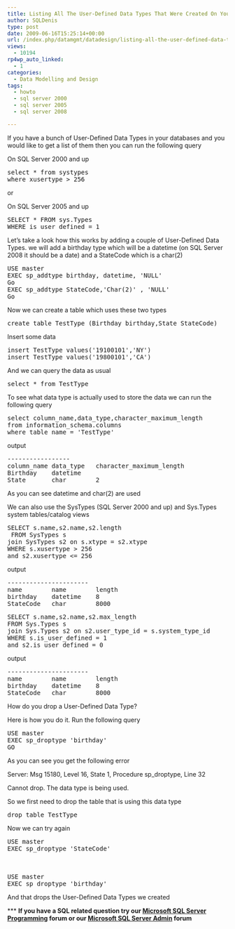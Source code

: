 ```yaml
---
title: Listing All The User-Defined Data Types That Were Created On Your SQL Server
author: SQLDenis
type: post
date: 2009-06-16T15:25:14+00:00
url: /index.php/datamgmt/datadesign/listing-all-the-user-defined-data-types/
views:
  - 10194
rp4wp_auto_linked:
  - 1
categories:
  - Data Modelling and Design
tags:
  - howto
  - sql server 2000
  - sql server 2005
  - sql server 2008

---
```

If you have a bunch of User-Defined Data Types in your databases and you would like to get a list of them then you can run the following query

On SQL Server 2000 and up

<pre>select * from systypes
where xusertype > 256</pre>

or

On SQL Server 2005 and up

<pre>SELECT * FROM sys.Types 
WHERE is_user_defined = 1</pre>

Let&#8217;s take a look how this works by adding a couple of User-Defined Data Types. we will add a birthday type which will be a datetime (on SQL Server 2008 it should be a date) and a StateCode which is a char(2)

<pre>USE master
EXEC sp_addtype birthday, datetime, 'NULL'
Go
EXEC sp_addtype StateCode,'Char(2)' , 'NULL'
Go</pre>

Now we can create a table which uses these two types

<pre>create table TestType (Birthday birthday,State StateCode)</pre>

Insert some data

<pre>insert TestType values('19100101','NY')
insert TestType values('19800101','CA')</pre>

And we can query the data as usual

<pre>select * from TestType</pre>

To see what data type is actually used to store the data we can run the following query

<pre>select column_name,data_type,character_maximum_length
from information_schema.columns
where table_name = 'TestType'</pre>

output

<pre>-----------------
column_name	data_type	character_maximum_length
Birthday	datetime	
State		char		2</pre>



As you can see datetime and char(2) are used

We can also use the SysTypes (SQL Server 2000 and up) and Sys.Types system tables/catalog views

<pre>SELECT s.name,s2.name,s2.length
 FROM SysTypes s
join SysTypes s2 on s.xtype = s2.xtype
WHERE s.xusertype > 256
and s2.xusertype <= 256</pre>

output

<pre>----------------------
name		name		length
birthday	datetime	8
StateCode	char		8000</pre>

<pre>SELECT s.name,s2.name,s2.max_length
FROM Sys.Types s
join Sys.Types s2 on s2.user_type_id = s.system_type_id
WHERE s.is_user_defined = 1
and s2.is_user_defined = 0</pre>

output

<pre>----------------------
name		name		length
birthday	datetime	8
StateCode	char		8000</pre>

How do you drop a User-Defined Data Type?
  
Here is how you do it. Run the following query

<pre>USE master
EXEC sp_droptype 'birthday'
GO</pre>

As you can see you get the following error
  
Server: Msg 15180, Level 16, State 1, Procedure sp_droptype, Line 32
  
Cannot drop. The data type is being used.

So we first need to drop the table that is using this data type

<pre>drop table TestType</pre>

Now we can try again

<pre>USE master
EXEC sp_droptype 'StateCode'



USE master
EXEC sp_droptype 'birthday'</pre>

And that drops the User-Defined Data Types we created



\*** **If you have a SQL related question try our [Microsoft SQL Server Programming][1] forum or our [Microsoft SQL Server Admin][2] forum**<ins></ins>

 [1]: http://forum.lessthandot.com/viewforum.php?f=17
 [2]: http://forum.lessthandot.com/viewforum.php?f=22